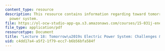 ```yaml
---
content_type: resource
description: This resource contains information regarding toward tomorrow's electric
  power system.
file: https://ol-ocw-studio-app-qa.s3.amazonaws.com/courses/15-031j-energy-decisions-markets-and-policies-spring-2012/c4dd17a4a5f21f79ecc7b6b56bfa584f_MIT15_031JS12_lec18.pdf
file_type: application/pdf
resourcetype: Document
title: "Lecture 18: Tomorrow\u2019s Electric Power System: Challenges & Opportunities"
uid: c4dd17a4-a5f2-1f79-ecc7-b6b56bfa584f
---
```

